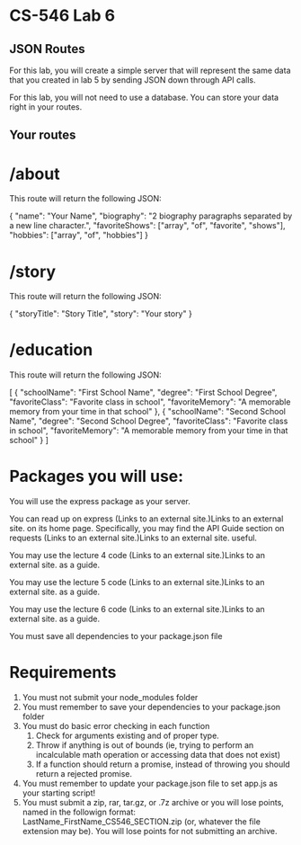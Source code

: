# CS-546 Lab 6

## JSON Routes
For this lab, you will create a simple server that will represent the same data that you created in lab 5 by sending JSON down through API calls.

For this lab, you will not need to use a database. You can store your data right in your routes.

## Your routes

# /about

This route will return the following JSON:

{
  "name": "Your Name",
  "biography": "2 biography paragraphs separated by a new line character.",
  "favoriteShows": ["array", "of", "favorite", "shows"],
  "hobbies": ["array", "of", "hobbies"]
}
# /story

This route will return the following JSON:

{
  "storyTitle": "Story Title",
  "story": "Your story"
}
# /education

This route will return the following JSON:

[
    {
      "schoolName": "First School Name",
      "degree": "First School Degree",
      "favoriteClass": "Favorite class in school",
      "favoriteMemory": "A memorable memory from your time in that school"
    },
    {
      "schoolName": "Second School Name",
      "degree": "Second School Degree",
      "favoriteClass": "Favorite class in school",
      "favoriteMemory": "A memorable memory from your time in that school"
    }
]

# Packages you will use:

You will use the express package as your server.

You can read up on express (Links to an external site.)Links to an external site. on its home page. Specifically, you may find the API Guide section on requests (Links to an external site.)Links to an external site. useful.

You may use the lecture 4 code (Links to an external site.)Links to an external site. as a guide.

You may use the lecture 5 code (Links to an external site.)Links to an external site. as a guide.

You may use the lecture 6 code (Links to an external site.)Links to an external site. as a guide.

You must save all dependencies to your package.json file

# Requirements

1. You must not submit your node_modules folder
2. You must remember to save your dependencies to your package.json folder
3. You must do basic error checking in each function
    1. Check for arguments existing and of proper type.
    2. Throw if anything is out of bounds (ie, trying to perform an incalculable math operation or accessing data that does not exist)
    3. If a function should return a promise, instead of throwing you should return a rejected promise.
4. You must remember to update your package.json file to set app.js as your starting script!
5. You must submit a zip, rar, tar.gz, or .7z archive or you will lose points, named in the followign format: LastName_FirstName_CS546_SECTION.zip (or, whatever the file extension may be). You will lose points for not submitting an archive.